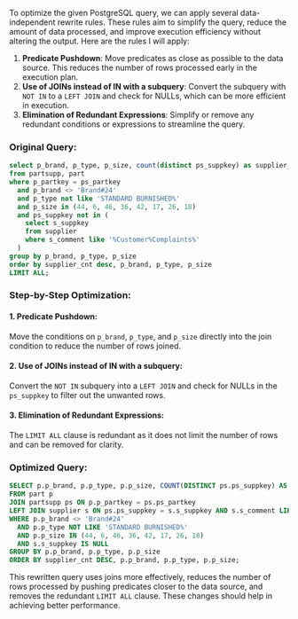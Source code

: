 To optimize the given PostgreSQL query, we can apply several data-independent rewrite rules. These rules aim to simplify the query, reduce the amount of data processed, and improve execution efficiency without altering the output. Here are the rules I will apply:

1. **Predicate Pushdown**: Move predicates as close as possible to the data source. This reduces the number of rows processed early in the execution plan.
2. **Use of JOINs instead of IN with a subquery**: Convert the subquery with `NOT IN` to a `LEFT JOIN` and check for NULLs, which can be more efficient in execution.
3. **Elimination of Redundant Expressions**: Simplify or remove any redundant conditions or expressions to streamline the query.

### Original Query:
```sql
select p_brand, p_type, p_size, count(distinct ps_suppkey) as supplier_cnt 
from partsupp, part 
where p_partkey = ps_partkey 
  and p_brand <> 'Brand#24' 
  and p_type not like 'STANDARD BURNISHED%' 
  and p_size in (44, 6, 46, 36, 42, 17, 26, 18) 
  and ps_suppkey not in ( 
    select s_suppkey 
    from supplier 
    where s_comment like '%Customer%Complaints%' 
  ) 
group by p_brand, p_type, p_size 
order by supplier_cnt desc, p_brand, p_type, p_size 
LIMIT ALL;
```

### Step-by-Step Optimization:

#### 1. Predicate Pushdown:
Move the conditions on `p_brand`, `p_type`, and `p_size` directly into the join condition to reduce the number of rows joined.

#### 2. Use of JOINs instead of IN with a subquery:
Convert the `NOT IN` subquery into a `LEFT JOIN` and check for NULLs in the `ps_suppkey` to filter out the unwanted rows.

#### 3. Elimination of Redundant Expressions:
The `LIMIT ALL` clause is redundant as it does not limit the number of rows and can be removed for clarity.

### Optimized Query:
```sql
SELECT p.p_brand, p.p_type, p.p_size, COUNT(DISTINCT ps.ps_suppkey) AS supplier_cnt
FROM part p
JOIN partsupp ps ON p.p_partkey = ps.ps_partkey
LEFT JOIN supplier s ON ps.ps_suppkey = s.s_suppkey AND s.s_comment LIKE '%Customer%Complaints%'
WHERE p.p_brand <> 'Brand#24'
  AND p.p_type NOT LIKE 'STANDARD BURNISHED%'
  AND p.p_size IN (44, 6, 46, 36, 42, 17, 26, 18)
  AND s.s_suppkey IS NULL
GROUP BY p.p_brand, p.p_type, p.p_size
ORDER BY supplier_cnt DESC, p.p_brand, p.p_type, p.p_size;
```

This rewritten query uses joins more effectively, reduces the number of rows processed by pushing predicates closer to the data source, and removes the redundant `LIMIT ALL` clause. These changes should help in achieving better performance.